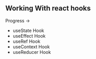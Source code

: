 ## Working With react hooks 
Progress ->
- useState Hook
- useEffect Hook
- useRef Hook
- useContext Hook
- useReducer Hook
